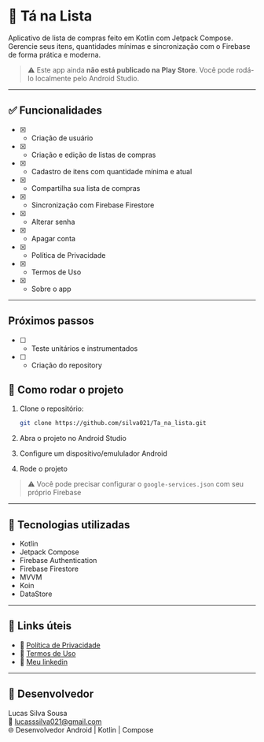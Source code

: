 # 🛒 Tá na Lista

Aplicativo de lista de compras feito em Kotlin com Jetpack Compose. Gerencie seus itens, quantidades mínimas e sincronização com o Firebase de forma prática e moderna.

> ⚠️ Este app ainda **não está publicado na Play Store**. Você pode rodá-lo localmente pelo Android Studio.

---

## ✅ Funcionalidades

- [x] - Criação de usuário
- [x] - Criação e edição de listas de compras
- [x] - Cadastro de itens com quantidade mínima e atual
- [x] - Compartilha sua lista de compras
- [x] - Sincronização com Firebase Firestore
- [x] - Alterar senha
- [x] - Apagar conta
- [x] - Política de Privacidade
- [x] - Termos de Uso
- [x] - Sobre o app

---

## Próximos passos

- [ ] - Teste unitários e instrumentados
- [ ] - Criação do repository

## 🚀 Como rodar o projeto

1. Clone o repositório:
   ```bash
   git clone https://github.com/silva021/Ta_na_lista.git
   ```

2. Abra o projeto no Android Studio

3. Configure um dispositivo/emululador Android

4. Rode o projeto

> ⚠️ Você pode precisar configurar o `google-services.json` com seu próprio Firebase

---

## 🧪 Tecnologias utilizadas

- Kotlin
- Jetpack Compose
- Firebase Authentication
- Firebase Firestore
- MVVM
- Koin
- DataStore

---

## 🔗 Links úteis

- 📄 [Política de Privacidade](https://silva021.github.io/Ta_na_lista/politica-de-privacidade.html)
- 📜 [Termos de Uso](https://silva021.github.io/Ta_na_lista/termos-de-uso.html)
- 🔗 [Meu linkedin](https://www.linkedin.com/in/devandroidlucas/)

---

## 👤 Desenvolvedor

Lucas Silva Sousa  
📧 lucasssilva021@gmail.com  
🌐 Desenvolvedor Android | Kotlin | Compose
